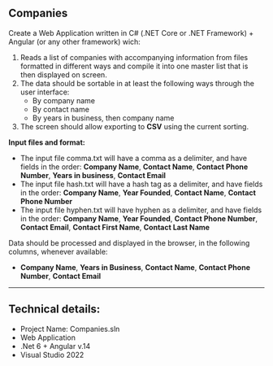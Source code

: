 ## __Companies__

Create a Web Application written in C# (.NET Core or .NET Framework) + Angular (or any other framework) wich:
1. Reads a list of companies with accompanying information from files formatted in different ways and compile it into one master list that is then displayed on screen.
2. The data should be sortable in at least the following ways through the user interface:
    * By company name
    * By contact name
    * By years in business, then company name
3. The screen should allow exporting to __CSV__ using the current sorting.

__Input files and format:__
* The input file comma.txt will have a comma as a delimiter, and have fields in the order: __Company Name__, __Contact Name__, __Contact Phone Number__, __Years in business__, __Contact Email__
* The input file hash.txt will have a hash tag as a delimiter, and have fields in the order: __Company Name__, __Year Founded__, __Contact Name__, __Contact Phone Number__
* The input file hyphen.txt will have hyphen as a delimiter, and have fields in the order: __Company Name__, __Year Founded__, __Contact Phone Number__, __Contact Email__, __Contact First Name__, __Contact Last Name__

Data should be processed and displayed in the browser, in the following columns, whenever available:
* __Company Name__, __Years in Business__, __Contact Name__, __Contact Phone Number__, __Contact Email__

---

## Technical details:
* Project Name: Companies.sln
* Web Application
* .Net 6 + Angular v.14
* Visual Studio 2022
